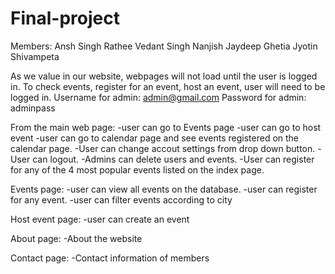 # Final-project

Members:
Ansh Singh Rathee
Vedant Singh
Nanjish Jaydeep Ghetia
Jyotin Shivampeta

As we value in our website, webpages will not load until the user is logged in.
To check events, register for an event, host an event, user will need to be logged in.
Username for admin: admin@gmail.com
Password for admin: adminpass

From the main web page:
-user can go to Events page
-user can go to host event
-user can go to calendar page and see events registered on the calendar page.
-User can change accout settings from drop down button.
-User can logout.
-Admins can delete users and events.
-User can register for any of the 4 most popular events listed on the index page.

Events page:
-user can view all events on the database.
-user can register for any event.
-user can filter events according to city

Host event page:
-user can create an event 

About page:
-About the website

Contact page:
-Contact information of members




